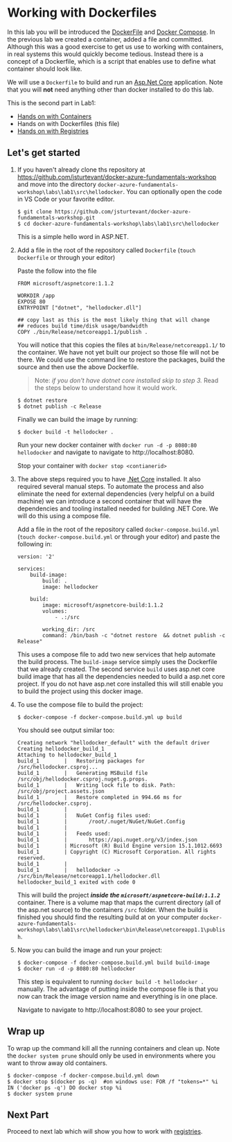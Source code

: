 # Working with Dockerfiles

In this lab you will be introduced the [DockerFile](https://docs.docker.com/engine/reference/builder/) and [Docker Compose](https://docs.docker.com/compose/).  In the previous lab we created a container, added a file and committed.  Although this was a good exercise to get us use to working with containers, in real systems this would quickly become tedious.  Instead there is a concept of a Dockerfile, which is a script that enables use to define what container should look like.  

We will use a ```Dockerfile``` to build and run an [Asp.Net Core](https://www.microsoft.com/net/core/platform) application.  Note that you will **not** need anything other than docker installed to do this lab.

This is the second part in Lab1:

- [Hands on with Containers](Hands-on-with-containers.md)
- Hands on with Dockerfiles (this file)
- [Hands on with Registries](Hands-on-with-registries.md)

## Let's get started
1. If you haven't already clone ths repository at https://github.com/jsturtevant/docker-azure-fundamentals-workshop and move into the directory ```docker-azure-fundamentals-workshop\labs\lab1\src\hellodocker```.  You can optionally open the code in VS Code or your favorite editor.

    ``` 
    $ git clone https://github.com/jsturtevant/docker-azure-fundamentals-workshop.git
    $ cd docker-azure-fundamentals-workshop\labs\lab1\src\hellodocker
    ```

    This is a simple hello word in ASP.NET.  

2. Add a file in the root of the repository called ```Dockerfile``` (```touch Dockerfile``` or through your editor)
    
    Paste the follow into the file

    ```
    FROM microsoft/aspnetcore:1.1.2

    WORKDIR /app
    EXPOSE 80
    ENTRYPOINT ["dotnet", "hellodocker.dll"]

    ## copy last as this is the most likely thing that will change
    ## reduces build time/disk usage/bandwidth
    COPY ./bin/Release/netcoreapp1.1/publish .
    ```

    You will notice that this copies the files at ```bin/Release/netcoreapp1.1/``` to the container.  We have not yet built our project so those file will not be there.  We could use the command line to restore the packages, build the source and then use the above Dockerfile.
    
    > Note: *if you don't have dotnet core installed skip to step 3.*  Read the steps below to understand how it would work.
    
    ```
    $ dotnet restore
    $ dotnet publish -c Release
    ```  

    Finally we can build the image by running:

    ```
    $ docker build -t hellodocker .
    ```

    Run your new docker container with ```docker run -d -p 8080:80 hellodocker``` and navigate to navigate to http://localhost:8080.

    Stop your container with ```docker stop <contianerid>``` 

3. The above steps required you to have [.Net Core](https://www.microsoft.com/net/core/platform) installed.  It also required several manual steps. To automate the process and also eliminate the need for external dependencies (very helpful on a build machine) we can introduce a second container that will have the dependencies and tooling installed needed for building .NET Core.  We will do this using a compose file.

     Add a file in the root of the repository called ```docker-compose.build.yml``` (```touch docker-compose.build.yml``` or through your editor) and paste the following in:

    ```
    version: '2'

    services:
        build-image:
            build: .
            image: hellodocker

        build:
            image: microsoft/aspnetcore-build:1.1.2
            volumes:
                - .:/src

            working_dir: /src
            command: /bin/bash -c "dotnet restore  && dotnet publish -c Release"

    ```

    This uses a compose file to add two new services that help automate the build process.  The ```build-image``` service simply uses the Dockerfile that we already created.  The second service ```build``` uses asp.net core build image that has all the dependencies needed to build a asp.net core project. If you do not have asp.net core installed this will still enable you to build the project using this docker image.

4. To use the compose file to build the project:

    ```
    $ docker-compose -f docker-compose.build.yml up build
    ```

    You should see output similar too:

    ```
    Creating network "hellodocker_default" with the default driver
    Creating hellodocker_build_1
    Attaching to hellodocker_build_1
    build_1        |   Restoring packages for /src/hellodocker.csproj...
    build_1        |   Generating MSBuild file /src/obj/hellodocker.csproj.nuget.g.props.
    build_1        |   Writing lock file to disk. Path: /src/obj/project.assets.json
    build_1        |   Restore completed in 994.66 ms for /src/hellodocker.csproj.
    build_1        |
    build_1        |   NuGet Config files used:
    build_1        |       /root/.nuget/NuGet/NuGet.Config
    build_1        |
    build_1        |   Feeds used:
    build_1        |       https://api.nuget.org/v3/index.json
    build_1        | Microsoft (R) Build Engine version 15.1.1012.6693
    build_1        | Copyright (C) Microsoft Corporation. All rights reserved.
    build_1        |
    build_1        |   hellodocker -> /src/bin/Release/netcoreapp1.1/hellodocker.dll
    hellodocker_build_1 exited with code 0
    ```

    This will build the project ***inside the ```microsoft/aspnetcore-build:1.1.2```*** container.  There is a volume map that maps the current directory (all of the asp.net source) to the containers ```/src``` folder.  When the build is finished you should find the resulting build at on your computer ```docker-azure-fundamentals-workshop\labs\lab1\src\hellodocker\bin\Release\netcoreapp1.1\publish```.  

5. Now you can build the image and run your project:

    ```
    $ docker-compose -f docker-compose.build.yml build build-image
    $ docker run -d -p 8080:80 hellodocker
    ```

    This step is equivalent to running ```docker build -t hellodocker .``` manually.  The advantage of putting inside the compose file is that you now can track the image version name and everything is in one place.

    Navigate to navigate to http://localhost:8080 to see your project. 

## Wrap up
To wrap up the command kill all the running containers and clean up.  Note the ```docker system prune``` should only be used in environments where you want to throw away old containers.

```
$ docker-compose -f docker-compose.build.yml down
$ docker stop $(docker ps -q)  #on windows use: FOR /f "tokens=*" %i IN ('docker ps -q') DO docker stop %i
$ docker system prune
```

## Next Part 
Proceed to next lab which will show you how to work with [registries](Hands-on-with-registries.md).